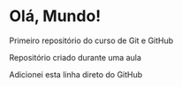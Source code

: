 # Olá, Mundo!
 Primeiro repositório do curso de Git e GitHub

 Repositório criado durante uma aula

Adicionei esta linha direto do GitHub
